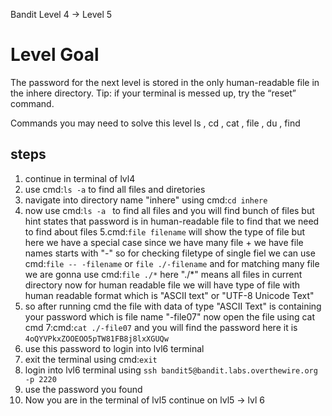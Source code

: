Bandit Level 4 → Level 5
# Level Goal
The password for the next level is stored in the only human-readable file in the inhere directory. Tip: if your terminal is messed up, try the “reset” command.

Commands you may need to solve this level
ls , cd , cat , file , du , find

## steps
1. continue in terminal of lvl4
2. use cmd:```ls -a``` to find all files and diretories
3. navigate into directory name "inhere" using cmd:```cd inhere```
4. now use cmd:```ls -a ``` to find all files and you will find bunch of files but hint states that password is in human-readable file to find that we need to find about files
5.cmd:```file filename``` will show the type of file but here we have a special case since we have many file + we have file names starts with "-" so for checking filetype of single fiel we can use cmd:```file -- -filename``` or ```file ./-filename``` and for matching many file we are gonna use cmd:```file ./*``` here "./*" means all files in current directory now for human readable file we will have type of file with human readable format which is "ASCII text" or "UTF-8 Unicode Text" 
6. so after running cmd the file with data of type "ASCII Text" is containing your password which is file name "-file07" now open the file using cat cmd
7:cmd:```cat ./-file07``` and you will find the password here it is ```4oQYVPkxZOOEOO5pTW81FB8j8lxXGUQw```
8. use this password to login into lvl6 terminal 
9. exit the terminal using cmd:```exit```
10. login into lvl6 terminal using ```ssh bandit5@bandit.labs.overthewire.org -p 2220```
11. use the password you found
12. Now you are in the terminal of lvl5 continue on lvl5 -> lvl 6
